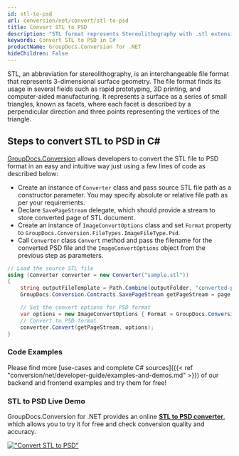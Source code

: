 ```yaml
---
id: stl-to-psd
url: conversion/net/convert/stl-to-psd
title: Convert STL to PSD
description: "STL format represents Stereolithography with .stl extension. Learn how to convert STL to PSD file programmatically in C# language using GroupDocs.Conversion for .NET library."
keywords: Convert STL to PSD in C#
productName: GroupDocs.Conversion for .NET
hideChildren: False
---
```


STL, an abbreviation for stereolithography, is an interchangeable file format that represents 3-dimensional surface geometry. The file format finds its usage in several fields such as rapid prototyping, 3D printing, and computer-aided manufacturing. It represents a surface as a series of small triangles, known as facets, where each facet is described by a perpendicular direction and three points representing the vertices of the triangle.

## Steps to convert STL to PSD in C#

[GroupDocs.Conversion](https://products.groupdocs.com/conversion/net) allows developers to convert the STL file to PSD format in an easy and intuitive way just using a few lines of code as described below:

* Create an instance of `Converter` class and pass source STL file path as a constructor parameter. You may specify absolute or relative file path as per your requirements. 
* Declare `SavePageStream` delegate, which should provide a stream to store converted page of STL document.
* Create an instance of `ImageConvertOptions` class and set `Format` property to `GroupDocs.Conversion.FileTypes.ImageFileType.Psd`.
* Call `Converter` class `Convert` method and pass the filename for the converted PSD file and the `ImageConvertOptions` object from the previous step as parameters.

```csharp
// Load the source STL file
using (Converter converter = new Converter("sample.stl"))
{
    string outputFileTemplate = Path.Combine(outputFolder, "converted-page-{0}.psd");
    GroupDocs.Conversion.Contracts.SavePageStream getPageStream = page => new FileStream(string.Format(outputFileTemplate, page), FileMode.Create);

    // Set the convert options for PSD format
    var options = new ImageConvertOptions { Format = GroupDocs.Conversion.FileTypes.ImageFileType.Psd };   
    // Convert to PSD format
    converter.Convert(getPageStream, options);
}
```

### Code Examples

Please find more [use-cases and complete C# sources]({{< ref "conversion/net/developer-guide/examples-and-demos.md" >}}) of our backend and frontend examples and try them for free!

### STL to PSD Live Demo

GroupDocs.Conversion for .NET provides an online [**STL to PSD converter**](https://products.groupdocs.app/conversion/stl-to-psd), which allows you to try it for free and check conversion quality and accuracy.

[!["Convert STL to PSD"](conversion/net/images/convert-to-psd/convert-stl-to-psd.png)](https://products.groupdocs.app/conversion/stl-to-psd)